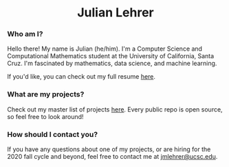 <h1 align="center"> Julian Lehrer </h1>

### Who am I?
Hello there! My name is Julian (he/him). I'm a Computer Science and Computational Mathematics student at the University of California, Santa Cruz. I'm fascinated by mathematics, data science, and machine learning. 

If you'd like, you can check out my full resume [here](https://github.com/jlehrer1/resume/blob/master/resume/resume.pdf). 

### What are my projects?
Check out my master list of projects [here](https://github.com/jlehrer1/Projects). Every public repo is open source, so feel free to look around!

### How should I contact you?
If you have any questions about one of my projects, or are hiring for the 2020 fall cycle and beyond, feel free to contact me at jmlehrer@ucsc.edu.


